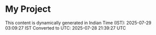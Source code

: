 # My Project

This content is dynamically generated in Indian Time (IST): 2025-07-29 03:09:27 IST
Converted to UTC: 2025-07-28 21:39:27 UTC
